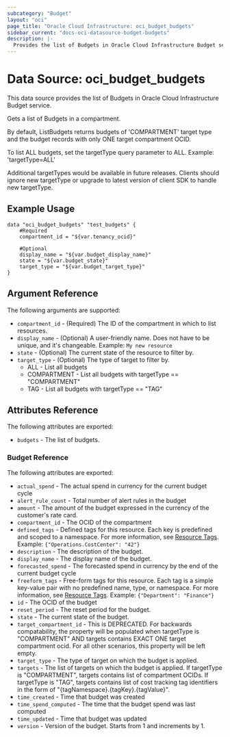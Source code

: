 ```yaml
---
subcategory: "Budget"
layout: "oci"
page_title: "Oracle Cloud Infrastructure: oci_budget_budgets"
sidebar_current: "docs-oci-datasource-budget-budgets"
description: |-
  Provides the list of Budgets in Oracle Cloud Infrastructure Budget service
---
```


# Data Source: oci_budget_budgets
This data source provides the list of Budgets in Oracle Cloud Infrastructure Budget service.

Gets a list of Budgets in a compartment.

By default, ListBudgets returns budgets of 'COMPARTMENT' target type and the budget records with only ONE target compartment OCID.

To list ALL budgets, set the targetType query parameter to ALL.
Example:
  'targetType=ALL'

Additional targetTypes would be available in future releases. Clients should ignore new targetType 
or upgrade to latest version of client SDK to handle new targetType.


## Example Usage

```hcl
data "oci_budget_budgets" "test_budgets" {
	#Required
	compartment_id = "${var.tenancy_ocid}"

	#Optional
	display_name = "${var.budget_display_name}"
	state = "${var.budget_state}"
	target_type = "${var.budget_target_type}"
}
```

## Argument Reference

The following arguments are supported:

* `compartment_id` - (Required) The ID of the compartment in which to list resources.
* `display_name` - (Optional) A user-friendly name. Does not have to be unique, and it's changeable.  Example: `My new resource` 
* `state` - (Optional) The current state of the resource to filter by.
* `target_type` - (Optional) The type of target to filter by.
	* ALL - List all budgets
	* COMPARTMENT - List all budgets with targetType == "COMPARTMENT"
	* TAG - List all budgets with targetType == "TAG" 


## Attributes Reference

The following attributes are exported:

* `budgets` - The list of budgets.

### Budget Reference

The following attributes are exported:

* `actual_spend` - The actual spend in currency for the current budget cycle
* `alert_rule_count` - Total number of alert rules in the budget
* `amount` - The amount of the budget expressed in the currency of the customer's rate card. 
* `compartment_id` - The OCID of the compartment
* `defined_tags` - Defined tags for this resource. Each key is predefined and scoped to a namespace. For more information, see [Resource Tags](https://docs.cloud.oracle.com/iaas/Content/General/Concepts/resourcetags.htm).  Example: `{"Operations.CostCenter": "42"}` 
* `description` - The description of the budget.
* `display_name` - The display name of the budget.
* `forecasted_spend` - The forecasted spend in currency by the end of the current budget cycle
* `freeform_tags` - Free-form tags for this resource. Each tag is a simple key-value pair with no predefined name, type, or namespace. For more information, see [Resource Tags](https://docs.cloud.oracle.com/iaas/Content/General/Concepts/resourcetags.htm).  Example: `{"Department": "Finance"}` 
* `id` - The OCID of the budget
* `reset_period` - The reset period for the budget. 
* `state` - The current state of the budget.
* `target_compartment_id` - This is DEPRECATED. For backwards compatability, the property will be populated when targetType is "COMPARTMENT" AND targets contains EXACT ONE target compartment ocid. For all other scenarios, this property will be left empty. 
* `target_type` - The type of target on which the budget is applied. 
* `targets` - The list of targets on which the budget is applied. If targetType is "COMPARTMENT", targets contains list of compartment OCIDs. If targetType is "TAG", targets contains list of cost tracking tag identifiers in the form of "{tagNamespace}.{tagKey}.{tagValue}". 
* `time_created` - Time that budget was created
* `time_spend_computed` - The time that the budget spend was last computed
* `time_updated` - Time that budget was updated
* `version` - Version of the budget. Starts from 1 and increments by 1.

